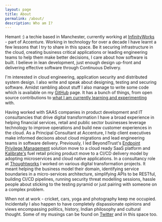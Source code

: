 ```yaml
---
layout: page
title: About
permalink: /about/
description: Who am I?
---
```


Hemant :) a techie based in Manchester, currently working at [InfinityWorks](https://www.infinityworks.com/) - part of Accenture. Working in technology for over a decade I have learnt a few lessons that I try to share in this space. Be it securing infrastructure in the cloud, creating business critical applications or leading engineering teams to help them make better decisions, I care about how software is built. I believe in lean development, just enough design up-front and delivering effective software through Continuous Delivery.

I'm interested in cloud engineering, application security and distributed system design. I also write and speak about designing, testing and securing software. Amidst rambling about stuff I also manage to write some code which is available on my [GitHub](https://github.com/hemantksingh) page. It has a bunch of things, from open source contributions to [what I am currently learning and experimenting](https://github.com/hemantksingh/messup-learn) with.

Having worked with SAAS companies in product development and IT consultancies that drive digital transformation I have a broad experience in helping financial services, retail and public sector businesses leverage technology to improve operations and build new customer experiences in the cloud. As a Principal Consultant at Accenture, I help client executives make informed decisons about cloud migrations and lead engineering teams in software delivery. Previously, I led BeyondTrust's [Endpoint Privilege Management](https://www.beyondtrust.com/solutions) solution move to a cloud ready SaaS platform and [Kalibrate's](https://www.kalibrate.com) fuel retail pricing product move to a CI/CD delivery model by adopting microservices and cloud native applications. In a consultancy role at [Thoughtworks](https://thoughtworks.com) I worked on various digital transformation projects. It meant helping the business model their domain, identifying service boundaries in a micro-services architecture, simplifying APIs to be RESTful, building CI/CD pipelines, running security threat modelling sessions, hassle people about sticking to the testing pyramid or just pairing with someone on a complex problem.

When not at work - cricket, cars, yoga and photography keep me occupied. Incidentally I also happen to have completely dispassionate opinions and views encompassing politics, history, Indian philosophy and cultural thought. Some of my musings can be found on [Twitter](https://twitter.com/_hemantksingh) and in this space too.
